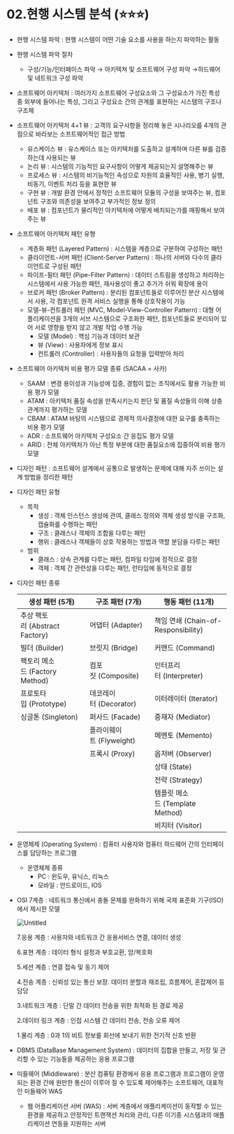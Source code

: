 # 02.현행 시스템 분석 (⭐⭐⭐)

- 현행 시스템 파악 : 현행 시스템이 어떤 기술 요소를 사용을 하는지 파악하는 활동
- 현행 시스템 파악 절차
    - 구성/기능/인터페이스 파악 → 아키텍쳐 및 소프트웨어 구성 파악 →하드웨어 및 네트워크 구성 파악

- 소프트웨어 아키텍처 : 여러가지 소프트웨어 구성요소와 그 구성요소가 가진 특성 중 외부에 들어나는 특성, 그리고 구성요소 간의 관계를 표현하는 시스템의 구조나 구조체
- 소프트웨어 아키텍처 4+1 뷰 : 고객의 요구사항을 정리해 놓은 시나리오를 4개의 관점으로 바라보는 소프트웨어적인 접근 방법
    - 유스케이스 뷰 : 유스케이스 또는 아키텍처를 도출하고 설계하며 다른 뷰를 검증하는데 사용되는 뷰
    - 논리 뷰 : 시스템의 기능적인 요구사항이 어떻게 제공되는지 설명해주는 뷰
    - 프로세스 뷰 : 시스템의 비기능적인 속성으로 자원의 효율적인 사용, 병기 실행, 비동기, 이벤트 처리 등을 표현한 뷰
    - 구현 뷰 : 개발 환경 안에서 정적인 소프트웨어 모듈의 구성을 보여주는 뷰, 컴포넌트 구조와 의존성을 보여주고 부가적인 정보 정의
    - 배포 뷰 : 컴포넌트가 물리적인 아키텍처에 어떻게 배치되는가를 매핑해서 보여주는 뷰
- 소프트웨어 아키텍처 패턴 유형
    - 계층화 패턴 (Layered Pattern) : 시스템을 계층으로 구분하여 구성하는 패턴
    - 클라이언트-서버 패턴 (Client-Server Pattern) : 하나의 서버와 다수의 클라이언트로 구성된 패턴
    - 파이프-필터 패턴 (Pipe-Filter Pattern) : 데이터 스트림을 생성하고 처리하는 시스템에서 사용 가능한 패턴, 재사용성이 좋고 추가가 쉬워 확장에 용이
    - 브로커 패턴 (Broker Pattern) : 분리된 컴포넌트들로 이루어진 분산 시스템에서 사용, 각 컴포넌트 원격 서비스 실행을 통해 상호작용이 가능
    - 모델-뷰-컨트롤러 패턴 (MVC, Model-View-Controller Pattern) : 대형 어플리케이션을 3개의 서브 시스템으로 구조화한 패턴, 컴포넌트들로 분리되어 있어 서로 영향을 받지 않고 개발 작업 수행 가능
        - 모델 (Model) : 핵심 기능과 데이터 보관
        - 뷰 (View) : 사용자에게 정보 표시
        - 컨트롤러 (Controller) : 사용자들의 요청을 입력받아 처리
- 소프트웨어 아키텍처 비용 평가 모델 종류 (SACAA = 사카)
    - SAAM : 변경 용이성과 기능성에 집중, 경험이 없는 조직에서도 활용 가능한 비용 평가 모델
    - ATAM : 아키텍처 품질 속성을 만족시키는지 판단 및 품질 속성들의 이해 상충관계까지 평가하는 모델
    - CBAM : ATAM 바탕의 시스템으로 경제적 의사결정에 대한 요구를 충족하는 비용 평가 모델
    - ADR : 소프트웨어 아키텍처 구성요소 간 응집도 평가 모델
    - ARID : 전체 아키텍처가 아닌 특정 부분에 대한 품질요소에 집중하여 비용 평가 모델

- 디자인 패턴 : 소프트웨어 설계에서 공통으로 발생하는 문제에 대해 자주 쓰이는 설계 방법을 정리한 패턴
- 디자인 패턴 유형
    - 목적
        - 생성 : 객체 인스턴스 생성에 관여, 클래스 정의와 객체 생성 방식을 구조화, 캡슐화를 수행하는 패턴
        - 구조 : 클래스나 객체의 조합을 다루는 패턴
        - 행위 : 클래스나 객체들이 상호 작용하는 방법과 역할 분담을 다루는 패턴
    - 범위
        - 클래스 : 상속 관계를 다루는 패턴, 컴파일 타임에 정적으로 결정
        - 객체 : 객체 간 관련성을 다루는 패턴, 런타임에 동적으로 결정
- 디자인 패턴 종류


    | 생성 패턴 (5개) | 구조 패턴 (7개) | 행동 패턴 (11개) |
    | --- | --- | --- |
    | 추상 팩토리 (Abstract Factory) | 어댑터 (Adapter) | 책임 연쇄 (Chain-of-Responsibility) |
    | 빌더 (Builder) | 브릿지 (Bridge) | 커맨드 (Command) |
    | 팩토리 메소드 (Factory Method) | 컴포짓 (Composite) | 인터프리터 (Interpreter) |
    | 프로토타입 (Prototype) | 데코레이터 (Decorator) | 이터레이터 (Iterator) |
    | 싱글톤 (Singleton) | 퍼사드 (Facade) | 중재자 (Mediator) |
    |   | 플라이웨이트 (Flyweight) | 메멘토 (Memento) |
    |   | 프록시 (Proxy) | 옵저버 (Observer) |
    |   |   | 상태 (State) |
    |   |   | 전략 (Strategy) |
    |   |   | 템플릿 메소드 (Template Method) |
    |   |   | 비지터 (Visitor) |

- 운영체제 (Operating System) : 컴퓨터 사용자와 컴퓨터 하드웨어 간의 인터페이스를 담당하는 프로그램
    - 운영체제 종류
        - PC : 윈도우, 유닉스, 리눅스
        - 모바일 : 안드로이드, IOS

- OSI 7계층 : 네트워크 통신에서 충돌 문제를 완화하기 위해 국제 표준화 기구(ISO)에서 제시한 모델

  ![Untitled](https://s3.us-west-2.amazonaws.com/secure.notion-static.com/92a3290c-5a53-4bf8-83c3-b465c56ad04a/Untitled.png?X-Amz-Algorithm=AWS4-HMAC-SHA256&X-Amz-Content-Sha256=UNSIGNED-PAYLOAD&X-Amz-Credential=AKIAT73L2G45EIPT3X45%2F20220918%2Fus-west-2%2Fs3%2Faws4_request&X-Amz-Date=20220918T142045Z&X-Amz-Expires=86400&X-Amz-Signature=6feaac28128c52f842655080ec53901ba7aae026e70befa60faa3d59d719ab20&X-Amz-SignedHeaders=host&response-content-disposition=filename%20%3D%22Untitled.png%22&x-id=GetObject)

  7.응용 계층 : 사용자와 네트워크 간 응용서비스 연결, 데이터 생성

  6.표현 계층 : 데이터 형식 설정과 부호교환, 암/복호화

  5.세션 계층 : 연결 접속 및 동기 제어

  4.전송 계층 : 신뢰성 있는 통신 보장. 데이터 분할과 재조립, 흐름제어, 혼잡제어 등 담당

  3.네트워크 계층 : 단말 간 데이터 전송을 위한 최적화 된 경로 제공

  2.데이터 링크 계층 : 인접 시스템 간 데이터 전송, 전송 오류 제어

  1.물리 계층 : 0과 1의 비트 정보를 회선에 보내기 위한 전기적 신호 반환

- DBMS (DataBase Management System) : 데이터의 집합을 만들고, 저장 및 관리할 수 있는 기능들을 제공하는 응용 프로그램
- 미들웨어 (Middleware) : 분산 컴퓨팅 환경에서 응용 프로그램과 프로그램이 운영되는 환경 간에 원만한 통신이 이루어 질 수 있도록 제어해주는 소프트웨어, 대표적인 미들웨어 WAS
    - 웹 어플리케이션 서버 (WAS) : 서버 계층에서 애플리케이션이 동작할 수 있는 환경을 제공하고 안정적인 트랜잭션 처리와 관리, 다른 이기종 시스템과의 애플리케이션 연동을 지원하는 서버